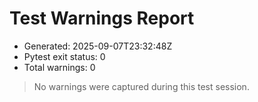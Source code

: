 # Test Warnings Report

- Generated: 2025-09-07T23:32:48Z
- Pytest exit status: 0
- Total warnings: 0

> No warnings were captured during this test session.
